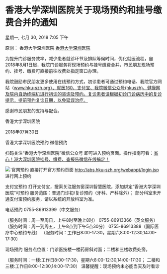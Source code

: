# 香港大学深圳医院关于现场预约和挂号缴费合并的通知

星期一, 七月 30, 2018
7:05 下午

原创： 香港大学深圳医院  [香港大学深圳医院]()

为提升门诊服务效率，减少患者就诊环节及排队等候时间，优化就医流程，自2018年8月1日起，我院门诊服务将现场预约与挂号缴费合并，市民朋友现场预约、挂号、缴费可直接前往收费处指定窗口办理。

我院鼓励市民朋友更多使用在线预约方式，初诊患者可通过预约电话、我院官方网站（www.hku-szh.org）、就医160、支付宝、我院微信公众号(hkuszh)、健康网及院内自助终端机进行初诊的咨询及预约。复诊患者请根据初诊门诊病历中的复诊提示，提前预约复诊日期，以免延误治疗。

感谢市民朋友的支持与配合。

香港大学深圳医院

  2018年07月30日

香港大学深圳医院预约
微信预约

扫码关注“香港大学深圳医院”微信公众号 即可进入预约页面。操作指南可看：[省心！港大深圳医院挂号、缴费、查报告微信在线搞定！](http://mp.weixin.qq.com/s?__biz=MjM5MDYyMjA5NA==&mid=2649590608&idx=1&sn=463249a795f32ac49ff595c13755b42d&chksm=be5b23b1892caaa77a7aac607811ddd8d37ceec62c8d3c6c670f64b9d099bbbcdd6fd4254ae3&scene=21#wechat_redirect)

![](https://gitee.com/tpxipster/tpxip-galaxy/raw/master/vnote笔记汇/香港大学深圳医院关于现场预约和挂号缴费合并的通知.md/26d623616ff8f0514a0222e89ea6338e.jpg)
官网预约
直接打开官方预约页面  http://abs.hku-szh.org/webappt/login.jsp  进行网上预约

支付宝预约
打开支付宝，搜索关注服务窗深圳智慧医院，添加绑定“香港大学深圳医院”可预约
服务范围：普通门诊初/复诊预约（牙科、产科除外）；
部分科室未开通支付宝预约服务，请以系统的开放科室为准。

电话预约
0755-86913399（中文服务）

（服务时间：周一至周日，上午8时至晚上8时）
0755-86913366（英文服务）
（服务时间：周一到周五，上午8点到下午5点30分）
0755-86913388（国际医疗中心预约专线）
（服务时间：工作日8:00-17:30，星期六8:00-12:30,14:00-17:30）

现场预约
服务点位置：门诊医技楼一楼药房斜对面；二楼和三楼收费处旁。

（服务时间：一楼:工作日8:00-17:30，星期六8:00-12:30,14:00-17:30；
二楼和三楼:工作日8:00-12:30,14:00-17:30）
温馨提醒：现场预约未必能当天及时看诊


